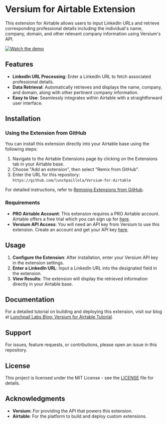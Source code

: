 # Versium for Airtable Extension

This extension for Airtable allows users to input LinkedIn URLs and retrieve corresponding professional details including the individual's name, company, domain, and other relevant company information using Versium's API.

[![Watch the demo](https://img.youtube.com/vi/UM5W56AMpNI/0.jpg)](https://www.youtube.com/watch?v=UM5W56AMpNI)

## Features

- **LinkedIn URL Processing**: Enter a LinkedIn URL to fetch associated professional details.
- **Data Retrieval**: Automatically retrieves and displays the name, company, and domain, along with other pertinent company information.
- **Easy to Use**: Seamlessly integrates within Airtable with a straightforward user interface.

## Installation

### Using the Extension from GitHub

You can install this extension directly into your Airtable base using the following steps:

1. Navigate to the Airtable Extensions page by clicking on the Extensions tab in your Airtable base.
2. Choose "Add an extension", then select "Remix from GitHub".
3. Enter the URL for this repository: `https://github.com/lunchpaillola/Versium-for-Airtable`

For detailed instructions, refer to [Remixing Extensions from GitHub](https://airtable.com/developers/extensions/guides/remix-from-github).

### Requirements

- **PRO Airtable Account**: This extension requires a PRO Airtable account. Airtable offers a free trial which you can sign up for [here](https://airtable.com/signup).
- **Versium API Access**: You will need an API key from Versium to use this extension. Create an account and get your API key [here](https://app.versium.com/create-account).


## Usage

1. **Configure the Extension**: After installation, enter your Versium API key in the extension settings.
2. **Enter a LinkedIn URL**: Input a LinkedIn URL into the designated field in the extension.
3. **View Results**: The extension will display the retrieved information directly in your Airtable base.

## Documentation

For a detailed tutorial on building and deploying this extension, visit our blog at [Lunchpail Labs Blog: Versium for Airtable Tutorial](https://lunchpaillabs.com/blog/versium-for-airtable).

## Support

For issues, feature requests, or contributions, please open an issue in this repository.

## License

This project is licensed under the MIT License - see the [LICENSE](LICENSE.md) file for details.

## Acknowledgments

- **Versium**: For providing the API that powers this extension.
- **Airtable**: For the platform to build and deploy custom extensions.